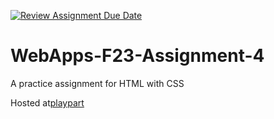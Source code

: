 [![Review Assignment Due Date](https://classroom.github.com/assets/deadline-readme-button-24ddc0f5d75046c5622901739e7c5dd533143b0c8e959d652212380cedb1ea36.svg)](https://classroom.github.com/a/4tKarLeg)
# WebApps-F23-Assignment-4
A practice assignment for HTML with CSS

Hosted at[playpart](https://44-563-webapps-f23.github.io/44563-webapps-f23-assignment4-srinivasmane09/playpart.html)